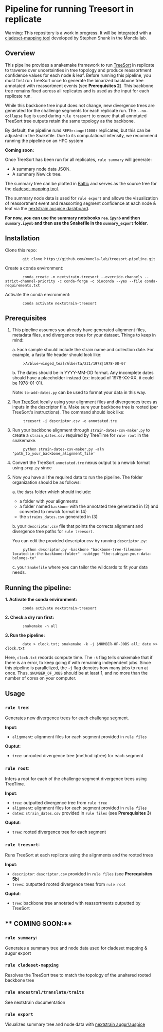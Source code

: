 
# Pipeline for running Treesort in replicate 

Warning: This repository is a work in progress. It will be integrated with a [cladeset-mapping tool](https://github.com/moncla-lab/treesort-cladeset-mapping) developed by Stephen Shank in the Moncla lab.

## Overview

This pipeline provides a snakemake framework to run [TreeSort](https://github.com/flu-crew/TreeSort/tree/main) in replicate 
to traverse over uncertainties in tree topology and produce reassortment confidence values for each node & leaf. Before running this pipeline, you must first run 
TreeSort once to generate the binarized backbone tree annotated with reassortment events (see **Prerequisites 2**). This backbone tree remains fixed across all replicates and is used as the input for each replicate run.

While this backbone tree input does not change, new divergence trees are generated for the challenge segments for each replicate run.
The ```--no-collapse``` flag is used during ```rule treesort``` to ensure that all annotated TreeSort tree outputs retain the same topology as the backbone.

By default, the pipeline runs ```REPS=range(1000)``` replicates, but this can be adjusted in the Snakefile. Due to its computational intensity, we recommend running the pipeline on an HPC system

**Coming soon:**

Once TreeSort has been run for all replicates, ```rule summary``` will generate:

* A summary node data JSON.
* A summary Newick tree.

The summary tree can be plotted in [Baltic](https://github.com/evogytis/baltic/tree/master) and serves as the source tree for the [cladeset-mapping tool](https://github.com/moncla-lab/treesort-cladeset-mapping).

The summary node data is used for ```rule export``` and allows the visualization of reassortment event and reassorting segment confidence at each node & leaf via the [nextstrain auspice dashboard](https://docs.nextstrain.org/projects/auspice/en/stable/).

**For now, you can use the summary notebooks ```rea.ipynb``` and then ```summary.ipynb``` and then use the Snakefile in the ```summary_export``` folder.**

## Installation

Clone this repo:

			git clone https://github.com/moncla-lab/treesort-pipeline.git

Create a conda environment:

			conda create -n nextstrain-treesort --override-channels --strict-channel-priority -c conda-forge -c bioconda --yes --file conda-requirements.txt

Activate the conda environment:

   			conda activate nextstrain-treesort

## Prerequisites 

1. This pipeline assumes you already have generated alignment files, metadata files, and divergence trees for your dataset.
   Things to keep in mind:
   
   	a. Each sample should include the strain name and collection date. For example, a fasta file header should look like:

   			>A/blue-winged_teal/Alberta/221/1978|1978-08-07
   	
   	b. The dates should be in YYYY-MM-DD format. Any incomplete dates should have a placeholder instead (ex: instead of 1978-XX-XX, it could be 1978-01-01).
   	
	Note: ```to-add-dates.py``` can be used to format your data in this way.
   
2. Run [TreeSort](https://github.com/flu-crew/TreeSort/tree/main) locally using your alignment files and divergences trees as inputs in the descriptor file.
   Make sure your backbone tree is rooted (per TreeSort's instructions). The command should look like:

			treesort -i descriptor.csv -o annotated.tre
				
3. Run your backbone alignment through ```strain-dates-csv-maker.py``` to create a ```strain_dates.csv``` required by TreeTime for ```rule root``` in the snakemake. 

			python strain-dates-csv-maker.py -aln 'path_to_your_backbone_alignment_file' 
				
4. Convert the TreeSort ```annotated.tre``` nexus output to a newick format using ```prep.py``` since 

5. Now you have all the required data to run the pipeline. The folder organization should be as follows:
	
	a. the ```data``` folder which should include:
		
	* a folder with your alignments
	* a folder named ```backbone``` with the annotated tree generated in (2) and converted to newick format in (4)
	* the ```strains_dates.csv``` generated in (3)
		
	b. your ```descriptor.csv``` file that points the corrects alignment and divergence tree paths for ```rule treesort```. 
	   
	You can edit the provided descriptor.csv by running ```descriptor.py```:
	   
	   		python descriptor.py -backbone "backbone-tree-filename-located-in-the-backbone-folder" -subtype "the-subtype-your-data-belongs-to"
		
	c. your ```Snakefile``` where you can tailor the wildcards to fit your data needs.

## Running the pipeline:

**1. Activate the conda environment:**
			
			conda activate nextstrain-treesort
			
**2. Check a dry run first:**

			snakemake -n all 

**3. Run the pipeline:**

			date > clock.txt; snakemake -k -j $NUMBER-OF-JOBS all; date >> clock.txt
	
Here, ```clock.txt``` records compute time. 
The ```-k``` flag tells snakemake that if there is an error, to keep going if with remaining independent jobs. 
Since this pipeline is parallelized, the ```-j``` flag denotes how many jobs to run at once. Thus, ```$NUMBER_OF_JOBS``` should be at least 1, and no more than the number of cores on your computer.
		
## Usage

### ```rule tree```:

Generates new divergence trees for each challenge segment.

**Input**:

+ ```alignment```: alignment files for each segment provided in ```rule files```

**Ouptut**:

+ ```tree```: unrooted divergence tree (method iqtree) for each segment

### ```rule root```:

Infers a root for each of the challenge segment divergence trees using TreeTime.

**Input**:

+ ```tree```: outputted divergence tree from ```rule tree```
+ ```alignment```: alignment files for each segment provided in ```rule files```
+ ```dates```: ```strain_dates.csv``` provided in ```rule files``` (see **Prerequisites 3**)

**Ouptut**:

+ ```tree```: rooted divergence tree for each segment
		
### ```rule treesort```:

Runs TreeSort at each replicate using the alignments and the rooted trees 

**Input**:

+ ```descriptor```: ```descriptor.csv``` provided in ```rule files``` (see **Prerequisites 5b**)
+ ```trees```: outputted rooted divergence trees from ```rule root```

**Ouptut**:

+ ```tree```: backbone tree annotated with reassortments outputted by TreeSort

## ** COMING SOON:**

### ```rule summary```:

Generates a summary tree and node data used for cladeset mapping & augur export

### ```rule cladeset-mapping```

Resolves the TreeSort tree to match the topology of the unaltered rooted backbone tree

### ```rule ancestral/translate/traits```

See nextstrain documentation

### ```rule export```

Visualizes summary tree and node data with [nextstrain augur/auspice](https://docs.nextstrain.org/projects/auspice/en/stable/)
